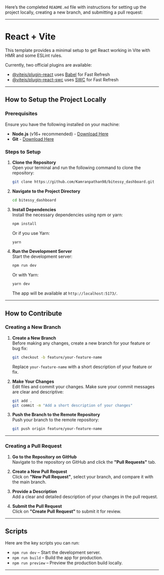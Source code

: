 Here’s the completed `README.md` file with instructions for setting up the project locally, creating a new branch, and submitting a pull request:

---

# React + Vite

This template provides a minimal setup to get React working in Vite with HMR and some ESLint rules.

Currently, two official plugins are available:

- [@vitejs/plugin-react](https://github.com/vitejs/vite-plugin-react/blob/main/packages/plugin-react/README.md) uses [Babel](https://babeljs.io/) for Fast Refresh
- [@vitejs/plugin-react-swc](https://github.com/vitejs/vite-plugin-react-swc) uses [SWC](https://swc.rs/) for Fast Refresh

---

## **How to Setup the Project Locally**

### Prerequisites
Ensure you have the following installed on your machine:
- **Node.js** (v16+ recommended) - [Download Here](https://nodejs.org/)
- **Git** - [Download Here](https://git-scm.com/)

### Steps to Setup
1. **Clone the Repository**  
   Open your terminal and run the following command to clone the repository:
   ```bash
   git clone https://github.com/Kamranpathan98/bitessy_dashboard.git
   ```
   
2. **Navigate to the Project Directory**  
   ```bash
   cd bitessy_dashboard
   ```

3. **Install Dependencies**  
   Install the necessary dependencies using npm or yarn:
   ```bash
   npm install
   ```
   Or if you use Yarn:
   ```bash
   yarn
   ```

4. **Run the Development Server**  
   Start the development server:
   ```bash
   npm run dev
   ```
   Or with Yarn:
   ```bash
   yarn dev
   ```

   The app will be available at `http://localhost:5173/`.

---

## **How to Contribute**

### Creating a New Branch
1. **Create a New Branch**  
   Before making any changes, create a new branch for your feature or bug fix:
   ```bash
   git checkout -b feature/your-feature-name
   ```
   Replace `your-feature-name` with a short description of your feature or fix.

2. **Make Your Changes**  
   Edit files and commit your changes. Make sure your commit messages are clear and descriptive:
   ```bash
   git add .
   git commit -m "Add a short description of your changes"
   ```

3. **Push the Branch to the Remote Repository**  
   Push your branch to the remote repository:
   ```bash
   git push origin feature/your-feature-name
   ```

---

### Creating a Pull Request
1. **Go to the Repository on GitHub**  
   Navigate to the repository on GitHub and click the **"Pull Requests"** tab.

2. **Create a New Pull Request**  
   Click on **"New Pull Request"**, select your branch, and compare it with the main branch.

3. **Provide a Description**  
   Add a clear and detailed description of your changes in the pull request.

4. **Submit the Pull Request**  
   Click on **"Create Pull Request"** to submit it for review.

---

## **Scripts**

Here are the key scripts you can run:

- `npm run dev` – Start the development server.
- `npm run build` – Build the app for production.
- `npm run preview` – Preview the production build locally.

---
